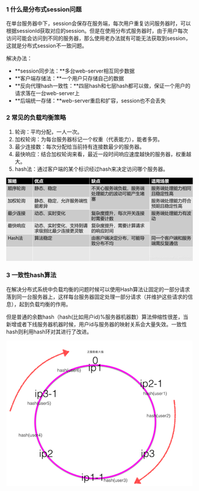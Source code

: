 ### 1 什么是分布式session问题 

在单台服务器中下，session会保存在服务端，每次用户重复访问服务器时，可以根据sessionId获取对应的session。但是在使用分布式服务器时，由于用户每次访问可能会访问到不同的服务器，那么使用老办法就有可能无法获取到session，这就是分布式session不一致问题。

解决办法：

- **session同步法：**多台web-server相互同步数据
- **客户端存储法：**一个用户只存储自己的数据
- **反向代理hash一致性：**四层hash和七层hash都可以做，保证一个用户的请求落在一台web-server上
- **后端统一存储：**web-server重启和扩容，session也不会丢失

### 2 常见的负载均衡策略

1. 轮询：平均分配，一人一次。
2. 加权轮询：为每台服务器标记一个权重（代表能力），能者多劳。
3. 最少连接数：每次分配给当前持有连接数最少的服务器。
4. 最快响应：结合加权轮询来看，最近一段时间响应速度越快的服务器，权重越大。
5. hash法：通过客户端的某个标识经过hash来决定访问哪个服务器。

![img](../images/WEB.assests/20190510011537906.jpeg)



### 3 一致性hash算法

在解决分布式系统中负载均衡的问题时候可以使用Hash算法让固定的一部分请求落到同一台服务器上，这样每台服务器固定处理一部分请求（并维护这些请求的信息），起到负载均衡的作用。

但是普通的余数hash（hash(比如用户id)%服务器机器数）算法伸缩性很差，当新增或者下线服务器机器时候，用户id与服务器的映射关系会大量失效。一致性hash则利用hash环对其进行了改进。

![1578907214111](../images/WEB.assests/1578907214111.png)


